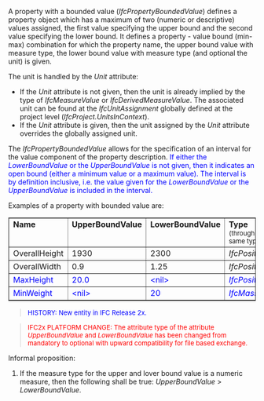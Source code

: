 ﻿A property with a bounded value (_IfcPropertyBoundedValue_) defines a property object which has a maximum of two (numeric or descriptive) values assigned, the first value specifying the upper bound and the second value specifying the lower bound. It defines a property - value bound (min-max) combination for which the property name, the upper bound value with measure type, the lower bound value with measure type (and optional the unit) is given.

The unit is handled by the _Unit_ attribute:

* If the _Unit_ attribute is not given, then the unit is already implied by the type of _IfcMeasureValue_ or _IfcDerivedMeasureValue_. The associated unit can be found at the _IfcUnitAssignment_ globally defined at the project level (_IfcProject.UnitsInContext_).
*  If the _Unit_ attribute is given, then the unit assigned by the _Unit_ attribute overrides the globally assigned unit.

The _IfcPropertyBoundedValue_ allows for the specification of an interval for the value component of the property description. <font color="#0000FF">If either the <i>LowerBoundValue</i> or the
		<i>UpperBoundValue</i> is not given, then it indicates an open bound (either a
		minimum value or a maximum value). The interval is by definition inclusive,
		i.e. the value given for the <i>LowerBoundValue</i> or the
		<i>UpperBoundValue</i> is included in the interval.</font>

Examples of a property with bounded value are:

<table border="1"> 
		<tr valign="TOP"> 
		  <td valign="TOP" width="15%"><b>Name</b></td> 
		  <td valign="TOP" width="15%"><b>UpperBoundValue</b></td> 
		  <td valign="TOP" width="15%"><b>LowerBoundValue</b></td> 
		  <td valign="TOP" width="25%"><b>Type <br></b><font size="-1">(through
			 <i>IfcValue</i>, WR1 ensures same type for both values)</font></td> 
		  <td valign="TOP" width="30%"><b>Unit <br></b></td> 
		</tr> 
		<tr valign="TOP"> 
		  <td width="15%" valign="TOP" align="LEFT">OverallHeight</td> 
		  <td width="30%" valign="TOP" align="LEFT">1930</td> 
		  <td width="25%" valign="TOP" align="LEFT">2300</td> 
		  <td width="25%" valign="TOP" align="LEFT"><i>IfcPositiveLengthMeasure</i></td> 
		  <td width="30%" valign="TOP" align="LEFT">- </td> 
		</tr> 
		<tr valign="TOP"> 
		  <td width="15%" valign="TOP" align="LEFT">OverallWidth</td> 
		  <td width="30%" valign="TOP" align="LEFT">0.9</td> 
		  <td width="25%" valign="TOP" align="LEFT">1.25</td> 
		  <td width="25%" valign="TOP" align="LEFT"><i>IfcPositiveLengthMeasure</i></td> 
		  <td width="30%" valign="TOP" align="LEFT">m</td> 
		</tr> 
		<tr valign="TOP"> 
		  <td width="15%" valign="TOP" align="LEFT"><font color="#0000FF">MaxHeight</font></td> 
		  <td width="30%" valign="TOP" align="LEFT"><font color="#0000FF">20.0</font></td> 
		  <td width="25%" valign="TOP" align="LEFT"><font color="#0000FF">&lt;nil&gt;</font></td> 
		  <td width="25%" valign="TOP" align="LEFT"><font color="#0000FF"><i>IfcPositiveLengthMeasure</i></font></td> 
		  <td width="30%" valign="TOP" align="LEFT"><font color="#0000FF">-</font></td> 
		</tr> 
		<tr valign="TOP"> 
		  <td width="15%" valign="TOP" align="LEFT"><font color="#0000FF">MinWeight</font></td> 
		  <td width="30%" valign="TOP" align="LEFT"><font color="#0000FF">&lt;nil&gt;</font></td> 
		  <td width="25%" valign="TOP" align="LEFT"><font color="#0000FF">20</font></td> 
		  <td width="25%" valign="TOP" align="LEFT"><font color="#0000FF"><i>IfcMassMeasure</i></font></td> 
		  <td width="30%" valign="TOP" align="LEFT"><font color="#0000FF">kg</font></td> 
		</tr> 
	 </table>

> <font color="#0000FF" size="-1">HISTORY: New entity in IFC Release 2x.
		  </font>
> 


> <font color="#FF0000" size="-1">IFC2x PLATFORM CHANGE: The
		attribute type of the attribute <i>UpperBoundValue</i> and
		<i>LowerBoundValue</i> has been changed from mandatory to optional with upward
		compatibility for file based exchange.</font>

Informal proposition:

1. If the measure type for the upper and lover bound value is a numeric measure, then the following shall be true: _UpperBoundValue_ &gt; _LowerBoundValue_.
